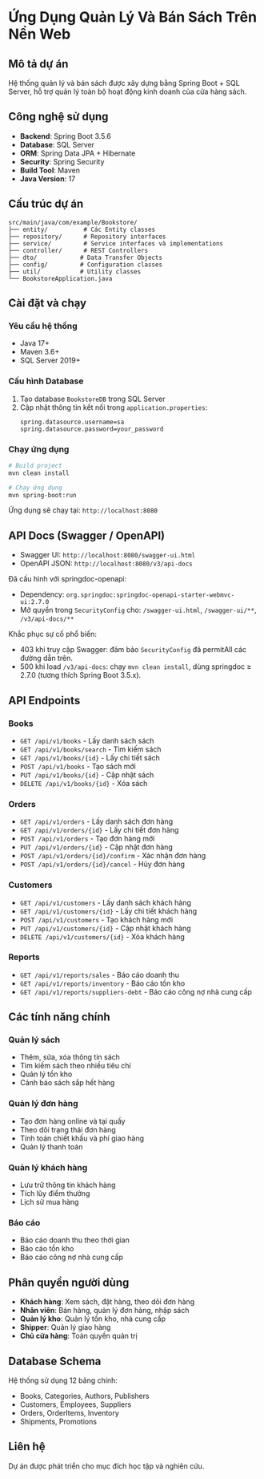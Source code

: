 # Ứng Dụng Quản Lý Và Bán Sách Trên Nền Web

## Mô tả dự án
Hệ thống quản lý và bán sách được xây dựng bằng Spring Boot + SQL Server, hỗ trợ quản lý toàn bộ hoạt động kinh doanh của cửa hàng sách.

## Công nghệ sử dụng
- **Backend**: Spring Boot 3.5.6
- **Database**: SQL Server
- **ORM**: Spring Data JPA + Hibernate
- **Security**: Spring Security
- **Build Tool**: Maven
- **Java Version**: 17

## Cấu trúc dự án

```
src/main/java/com/example/Bookstore/
├── entity/          # Các Entity classes
├── repository/      # Repository interfaces
├── service/         # Service interfaces và implementations
├── controller/      # REST Controllers
├── dto/            # Data Transfer Objects
├── config/         # Configuration classes
├── util/           # Utility classes
└── BookstoreApplication.java
```

## Cài đặt và chạy

### Yêu cầu hệ thống
- Java 17+
- Maven 3.6+
- SQL Server 2019+

### Cấu hình Database
1. Tạo database `BookstoreDB` trong SQL Server
2. Cập nhật thông tin kết nối trong `application.properties`:
   ```properties
   spring.datasource.username=sa
   spring.datasource.password=your_password
   ```

### Chạy ứng dụng
```bash
# Build project
mvn clean install

# Chạy ứng dụng
mvn spring-boot:run
```

Ứng dụng sẽ chạy tại: `http://localhost:8080`

## API Docs (Swagger / OpenAPI)

- Swagger UI: `http://localhost:8080/swagger-ui.html`
- OpenAPI JSON: `http://localhost:8080/v3/api-docs`

Đã cấu hình với springdoc-openapi:
- Dependency: `org.springdoc:springdoc-openapi-starter-webmvc-ui:2.7.0`
- Mở quyền trong `SecurityConfig` cho: `/swagger-ui.html`, `/swagger-ui/**`, `/v3/api-docs/**`

Khắc phục sự cố phổ biến:
- 403 khi truy cập Swagger: đảm bảo `SecurityConfig` đã permitAll các đường dẫn trên.
- 500 khi load `/v3/api-docs`: chạy `mvn clean install`, dùng springdoc ≥ 2.7.0 (tương thích Spring Boot 3.5.x).

## API Endpoints

### Books
- `GET /api/v1/books` - Lấy danh sách sách
- `GET /api/v1/books/search` - Tìm kiếm sách
- `GET /api/v1/books/{id}` - Lấy chi tiết sách
- `POST /api/v1/books` - Tạo sách mới
- `PUT /api/v1/books/{id}` - Cập nhật sách
- `DELETE /api/v1/books/{id}` - Xóa sách

### Orders
- `GET /api/v1/orders` - Lấy danh sách đơn hàng
- `GET /api/v1/orders/{id}` - Lấy chi tiết đơn hàng
- `POST /api/v1/orders` - Tạo đơn hàng mới
- `PUT /api/v1/orders/{id}` - Cập nhật đơn hàng
- `POST /api/v1/orders/{id}/confirm` - Xác nhận đơn hàng
- `POST /api/v1/orders/{id}/cancel` - Hủy đơn hàng

### Customers
- `GET /api/v1/customers` - Lấy danh sách khách hàng
- `GET /api/v1/customers/{id}` - Lấy chi tiết khách hàng
- `POST /api/v1/customers` - Tạo khách hàng mới
- `PUT /api/v1/customers/{id}` - Cập nhật khách hàng
- `DELETE /api/v1/customers/{id}` - Xóa khách hàng

### Reports
- `GET /api/v1/reports/sales` - Báo cáo doanh thu
- `GET /api/v1/reports/inventory` - Báo cáo tồn kho
- `GET /api/v1/reports/suppliers-debt` - Báo cáo công nợ nhà cung cấp

## Các tính năng chính

### Quản lý sách
- Thêm, sửa, xóa thông tin sách
- Tìm kiếm sách theo nhiều tiêu chí
- Quản lý tồn kho
- Cảnh báo sách sắp hết hàng

### Quản lý đơn hàng
- Tạo đơn hàng online và tại quầy
- Theo dõi trạng thái đơn hàng
- Tính toán chiết khấu và phí giao hàng
- Quản lý thanh toán

### Quản lý khách hàng
- Lưu trữ thông tin khách hàng
- Tích lũy điểm thưởng
- Lịch sử mua hàng

### Báo cáo
- Báo cáo doanh thu theo thời gian
- Báo cáo tồn kho
- Báo cáo công nợ nhà cung cấp

## Phân quyền người dùng
- **Khách hàng**: Xem sách, đặt hàng, theo dõi đơn hàng
- **Nhân viên**: Bán hàng, quản lý đơn hàng, nhập sách
- **Quản lý kho**: Quản lý tồn kho, nhà cung cấp
- **Shipper**: Quản lý giao hàng
- **Chủ cửa hàng**: Toàn quyền quản trị

## Database Schema
Hệ thống sử dụng 12 bảng chính:
- Books, Categories, Authors, Publishers
- Customers, Employees, Suppliers
- Orders, OrderItems, Inventory
- Shipments, Promotions

## Liên hệ
Dự án được phát triển cho mục đích học tập và nghiên cứu.
